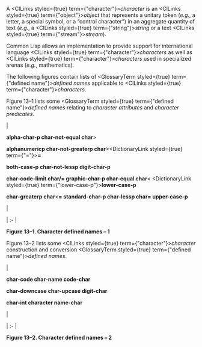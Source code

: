  



A <ClLinks styled={true} term={"character"}><i>character</i></ClLinks> is an <ClLinks styled={true} term={"object"}><i>object</i></ClLinks> that represents a unitary token (*e.g.*, a letter, a special symbol, or a “control character”) in an aggregate quantity of text (*e.g.*, a <ClLinks styled={true} term={"string"}><i>string</i></ClLinks> or a text <ClLinks styled={true} term={"stream"}><i>stream</i></ClLinks>). 



Common Lisp allows an implementation to provide support for international language <ClLinks styled={true} term={"character"}><i>characters</i></ClLinks> as well as <ClLinks styled={true} term={"character"}><i>characters</i></ClLinks> used in specialized arenas (*e.g.*, mathematics). 



The following figures contain lists of <GlossaryTerm styled={true} term={"defined name"}><i>defined names</i></GlossaryTerm> applicable to <ClLinks styled={true} term={"character"}><i>characters</i></ClLinks>. 



Figure 13–1 lists some <GlossaryTerm styled={true} term={"defined name"}><i>defined names</i></GlossaryTerm> relating to *character attributes* and *character predicates*. 



|<p>**alpha-char-p char-not-equal char**&gt; </p><p>**alphanumericp char-not-greaterp char**&gt;<DictionaryLink styled={true} term={"="}><b>=</b></DictionaryLink> </p><p>**both-case-p char-not-lessp digit-char-p** </p><p>**char-code-limit char/= graphic-char-p char-equal char**&lt; <DictionaryLink styled={true} term={"lower-case-p"}><b>lower-case-p</b></DictionaryLink> </p><p>**char-greaterp char**&lt;**= standard-char-p char-lessp char= upper-case-p**</p>|

| :- |





**Figure 13–1. Character defined names – 1** 



Figure 13–2 lists some <ClLinks styled={true} term={"character"}><i>character</i></ClLinks> construction and conversion <GlossaryTerm styled={true} term={"defined name"}><i>defined names</i></GlossaryTerm>. 



|<p>**char-code char-name code-char** </p><p>**char-downcase char-upcase digit-char** </p><p>**char-int character name-char**</p>|

| :- |





**Figure 13–2. Character defined names – 2** 



